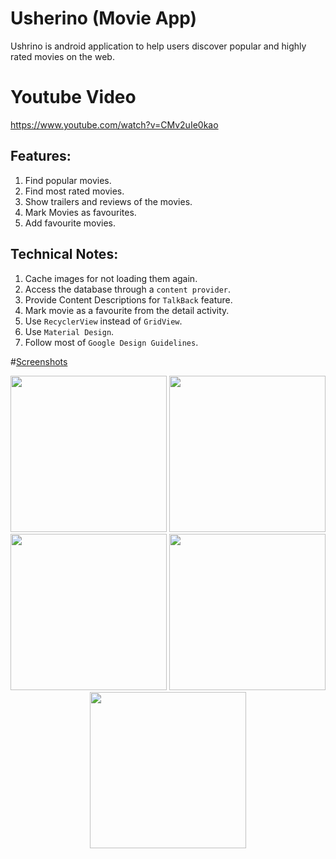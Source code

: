 # Usherino (Movie App)
 Ushrino is android application to help users discover popular and highly rated movies on the web.

 # Youtube Video
https://www.youtube.com/watch?v=CMv2uIe0kao

 ## Features:
1. Find popular movies.
2. Find most rated movies.
3. Show trailers and reviews of the movies.
4. Mark Movies as favourites.
5. Add favourite movies.

## Technical Notes:
1. Cache images for not loading them again.
2. Access the database through a `content provider`.
3. Provide Content Descriptions for `TalkBack` feature.
4. Mark movie as a favourite from the detail activity.
5. Use `RecyclerView` instead of `GridView`.
6. Use `Material Design`.
7. Follow most of `Google Design Guidelines`.
 
 
 #[Screenshots]( https://github.com/mohammedgmgn/Usherino/tree/master/screen%20shots)
<p align="center">
  <img src="https://github.com/mohammedgmgn/Usherino/blob/master/screen%20shots/Screenshot_2017-01-27-11-02-56.png" width="250"/>
  <img src="https://github.com/mohammedgmgn/Usherino/blob/master/screen%20shots/Screenshot_2017-01-27-11-03-16.png" width="250"/>  
   <img src="https://github.com/mohammedgmgn/Usherino/blob/master/screen%20shots/Screenshot_2017-01-27-11-03-39.png"width="250"/>  
   <img src="https://github.com/mohammedgmgn/Usherino/blob/master/screen%20shots/Screenshot_2017-01-27-11-09-46.png"width="250"/>  
   <img src="https://github.com/mohammedgmgn/Usherino/blob/master/screen%20shots/Screenshot_2017-01-27-11-14-00.png"width="250"/>  

</p>


